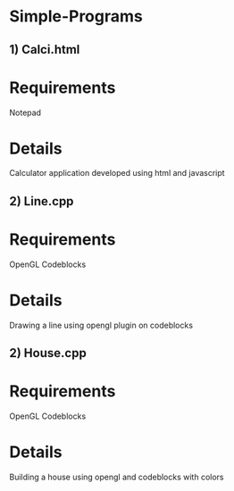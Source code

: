 # Simple-Programs
## 1) Calci.html
# Requirements
Notepad
# Details
Calculator application developed using html and javascript

## 2) Line.cpp
# Requirements
OpenGL
Codeblocks

# Details
Drawing a line using opengl plugin on codeblocks

## 2) House.cpp
# Requirements
OpenGL
Codeblocks

# Details
Building a house using opengl and codeblocks  with colors
